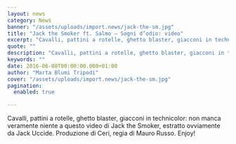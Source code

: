 ```yaml
---
layout: news
category: News
banner: "/assets/uploads/import.news/jack-the-sm.jpg"
title: "Jack the Smoker ft. Salmo – Sogni d’odio: video"
excerpt: "Cavalli, pattini a rotelle, ghetto blaster, giacconi in technicolor: non manca veramente niente a questo video di Jack the Smoker, estratto ovviamente da Jack Uccide. Produzione di Ceri, regia di Mauro Russo. Enjoy!"
quote: ""
description: "Cavalli, pattini a rotelle, ghetto blaster, giacconi in technicolor: non manca veramente niente a questo video di Jack the Smoker, estratto ovviamente da Jack Uccide. Produzione di Ceri, regia di Mauro Russo. Enjoy!"
keywords: ""
date: 2016-06-08T00:00:00.000+01:00
author: "Marta Blumi Tripodi"
cover: "/assets/uploads/import.news/jack-the-sm.jpg"
pagination:
  enabled: true

---
```


Cavalli, pattini a rotelle, ghetto blaster, giacconi in technicolor: non manca veramente niente a questo video di Jack the Smoker, estratto ovviamente da Jack Uccide. Produzione di Ceri, regia di Mauro Russo. Enjoy!